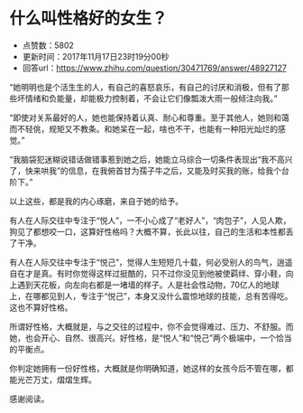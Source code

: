 # 什么叫性格好的女生？
- 点赞数：5802
- 更新时间：2017年11月17日23时19分00秒
- 回答url：https://www.zhihu.com/question/30471769/answer/48927127
<body>
 <p data-pid="lEK-wnCC">“她明明也是个活生生的人，有自己的喜怒哀乐，有自己的讨厌和消极，但有了那些坏情绪和负能量，却能极力控制着，不会让它们像瓢泼大雨一般倾注向我。”</p>
 <p data-pid="-yi_gAGz">“即使对关系最好的人，她也能保持着认真、耐心和尊重。至于其他人，她则和蔼而不轻佻，规矩又不教条。和她呆在一起，啥也不干，也能有一种阳光灿烂的感觉。”</p>
 <p data-pid="jlsk3Yte">“我脑袋犯迷糊说错话做错事惹到她之后，她能立马综合一切条件表现出“我不高兴了，快来哄我”的信息，在我俯首甘为孺子牛之后，又能及时买我的账，给我个台阶下。”</p>
 <p data-pid="WpgSVY_g">以上这些，都是我的内心琢磨，来自于她的给予。</p>
 <p data-pid="RsMFDwLA">有人在人际交往中专注于“悦人”，一不小心成了“老好人”，“肉包子”，人见人欺，狗见了都想咬一口，这算好性格吗？大概不算，长此以往，自己的生活和本性都丢了干净。</p>
 <p data-pid="KHjLrymk">有人在人际交往中专注于“悦己”，觉得人生短短几十载，何必受别人的鸟气，逍遥自在才是真。有时你觉得这样过挺酷的，只不过你没见到他被使羁绊、穿小鞋，向上遇到天花板，向左向右都是一堵墙的样子。人是社会性动物，70亿人的地球上，在哪都见到人，专注于“悦己”，本身又没什么震惊地球的技能，总有苦得吃。这也不算好性格。</p>
 <p data-pid="aURBSi4B">所谓好性格，大概就是，与之交往的过程中，你不会觉得难过、压力、不舒服。而她，也会开心、自然、很高兴。好性格，是“悦人”和“悦己”两个极端中，一个恰当的平衡点。</p>
 <p data-pid="6sLyPg95">你判定她拥有一份好性格，大概就是你明确知道，她这样的女孩今后不管在哪，都能光芒万丈，熠熠生辉。</p>
 <p data-pid="32lvT6RP">感谢阅读。</p>
</body>